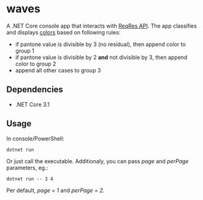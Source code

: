 # waves
A .NET Core console app that interacts with [ReqRes API](https://reqres.in/). The app classifies and displays [colors](https://reqres.in/api/example?per_page=2&page=1) based on following rules:
* if pantone value is divisible by 3 (no residual), then append color to group 1
* if pantone value is divisible by 2 **and** not divisible by 3, then append color to group 2
* append all other cases to group 3

## Dependencies
* .NET Core 3.1

## Usage
In console/PowerShell: 
```
dotnet run
```
Or just call the executable. Additionaly, you can pass *page* and *perPage* parameters, eg.:
```
dotnet run -- 3 4
```
Per default, *page = 1* and *perPage = 2*.
